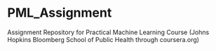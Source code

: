 # PML_Assignment
Assignment Repository for Practical Machine Learning Course (Johns Hopkins Bloomberg School of Public Health through coursera.org)
